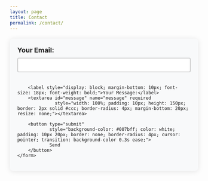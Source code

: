```yaml
---
layout: page
title: Contact
permalink: /contact/
---
```

<div style="max-width: 600px; margin: 20px auto; padding: 20px; background-color: #f8f9fa; border-radius: 8px; box-shadow: 0 2px 15px rgba(0,0,0,0.1);">
    <form action="https://formspree.io/f/xpzvkpdr" method="POST">
        <label style="display: block; margin-bottom: 10px; font-size: 18px; font-weight: bold;">Your Email:</label>
        <input type="email" id="email" name="email" required 
               style="width: 100%; padding: 10px; margin-bottom: 20px; border: 2px solid #ccc; border-radius: 4px;">
        
        <label style="display: block; margin-bottom: 10px; font-size: 18px; font-weight: bold;">Your Message:</label>
        <textarea id="message" name="message" required 
                  style="width: 100%; padding: 10px; height: 150px; border: 2px solid #ccc; border-radius: 4px; margin-bottom: 20px; resize: none;"></textarea>
        
        <button type="submit" 
                style="background-color: #007bff; color: white; padding: 10px 20px; border: none; border-radius: 4px; cursor: pointer; transition: background-color 0.3s ease;">
                Send
        </button>
    </form>
</div>

